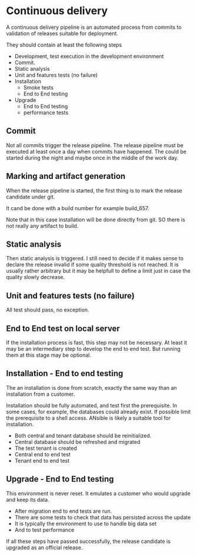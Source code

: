 # Continuous delivery

A continuous delivery pipeline is an automated process from commits to validation of releases suitable for deployment.

They should contain at least the following steps

* Development, test execution in the development environment
* Commit.
* Static analysis
* Unit and features tests (no failure)
* Installation
    - Smoke tests
    - End to End testing
* Upgrade 
    - End to End testing
    - performance tests
  

## Commit

Not all commits trigger the release pipeline. The release pipeline must be executed at least once a day when commits have happened. The could be started during the night and maybe once in the middle of the work day.

## Marking and artifact generation

When the release pipeline is started, the first thing is to mark the release candidate under git.

It cand be done with a build number for example build_657.

Note that in this case installation will be done directly from git. SO there is not really any artifact to build. 

## Static analysis

Then static analysis is triggered. I still need to decide if it makes sense to declare the release invalid if some quality threshold is not reached. It is usually rather arbitrary but it may be helpfull to define a limit just in case the quality slowly decrease.

## Unit and features tests (no failure)

All test should pass, no exception.

## End to End test on local server

If the installation process is fast, this step may not be necessary. At least it may be an intermediary step to develop the end to end test. But running them at this stage may be optional.

## Installation - End to end testing

The an installation is done from scratch, exactly the same way than an installation from a customer.

Installation should be fully automated, and test first the prerequisite. In some cases, for example, the databases could already exist. If possible limit the prerequisite to a shell access. ANsible is likely a suitable tool for installation.

* Both central and tenant database should be reinitialized.
* Central database should be refreshed and migrated
* The test tenant is created
* Central end to end test
* Tenant end to end test

## Upgrade - End to End testing

This environment is never reset. It emulates a customer who would upgrade and keep its data.

* After migration end to end tests are run.
* There are some tests to check that data has persisted across the update
* It is typically the environment to use to handle big data set
* And to test performance

If all these steps have passed successfully, the release candidate is upgraded as an official release.